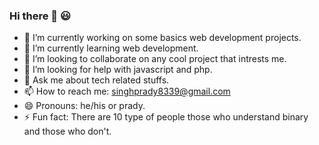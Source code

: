 
### Hi there 👋 😃


- 🔭 I’m currently working on some basics web development projects.
- 🌱 I’m currently learning web development.
- 👯 I’m looking to collaborate on any cool project that intrests me.
- 🤔 I’m looking for help with javascript and php.
- 💬 Ask me about tech related stuffs.
- 📫 How to reach me: singhprady8339@gmail.com
- 😄 Pronouns: he/his or prady.
- ⚡ Fun fact: There are 10 type of people those who understand binary and those who don't.
